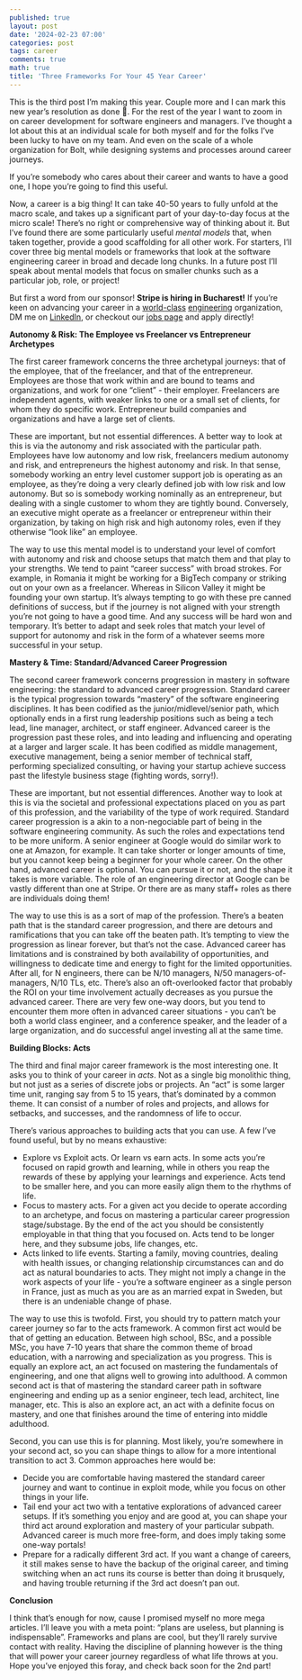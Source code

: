 ```yaml
---
published: true
layout: post
date: '2024-02-23 07:00'
categories: post
tags: career
comments: true
math: true
title: 'Three Frameworks For Your 45 Year Career'
---
```

This is the third post I’m making this year. Couple more and I can mark this new year’s resolution as done 🚀. For the rest of the year I want to zoom in on career development for software engineers and managers. I’ve thought a lot about this at an individual scale for both myself and for the folks I’ve been lucky to have on my team. And even on the scale of a whole organization for Bolt, while designing systems and processes around career journeys.

If you’re somebody who cares about their career and wants to have a good one, I hope you’re going to find this useful.

Now, a career is a big thing! It can take 40-50 years to fully unfold at the macro scale, and takes up a significant part of your day-to-day focus at the micro scale! There’s no right or comprehensive way of thinking about it. But I’ve found there are some particularly useful *mental models* that, when taken together, provide a good scaffolding for all other work. For starters, I’ll cover three big mental models or frameworks that look at the software engineering career in broad and decade long chunks. In a future post I’ll speak about mental models that focus on smaller chunks such as a particular job, role, or project!

But first a word from our sponsor! **Stripe is hiring in Bucharest!** If you’re keen on advancing your career in a [world-class](https://newsletter.pragmaticengineer.com/p/stripe-part-2) [engineering](https://stripe.com/blog/ledger-stripe-system-for-tracking-and-validating-money-movement) organization, DM me on [LinkedIn](https://www.linkedin.com/in/horia141/), or checkout our [jobs page](https://stripe.com/jobs/search?office_locations=Europe--Bucharest) and apply directly!

**Autonomy & Risk: The Employee vs Freelancer vs Entrepreneur Archetypes**

The first career framework concerns the three archetypal journeys: that of the employee, that of the freelancer, and that of the entrepreneur. Employees are those that work within and are bound to teams and organizations, and work for one “client” - their employer. Freelancers are independent agents, with weaker links to one or a small set of clients, for whom they do specific work. Entrepreneur build companies and organizations and have a large set of clients.

These are important, but not essential differences. A better way to look at this is via the autonomy and risk associated with the particular path. Employees have low autonomy and low risk, freelancers medium autonomy and risk, and entrepreneurs the highest autonomy and risk. In that sense, somebody working an entry level customer support job is operating as an employee, as they’re doing a very clearly defined job with low risk and low autonomy. But so is somebody working nominally as an entrepreneur, but dealing with a single customer to whom they are tightly bound. Conversely, an executive might operate as a freelancer or entrepreneur within their organization, by taking on high risk and high autonomy roles, even if they otherwise “look like” an employee.

The way to use this mental model is to understand your level of comfort with autonomy and risk and choose setups that match them and that play to your strengths. We tend to paint “career success” with broad strokes. For example, in Romania it might be working for a BigTech company or striking out on your own as a freelancer. Whereas in Silicon Valley it might be founding your own startup. It’s always tempting to go with these pre canned definitions of success, but if the journey is not aligned with your strength you’re not going to have a good time. And any success will be hard won and temporary. It’s better to adapt and seek roles that match your level of support for autonomy and risk in the form of a whatever seems more successful in your setup.

**Mastery & Time: Standard/Advanced Career Progression**

The second career framework concerns progression in mastery in software engineering: the standard to advanced career progression. Standard career is the typical progression towards “mastery” of the software engineering disciplines. It has been codified as the junior/midlevel/senior path, which optionally ends in a first rung leadership positions such as being a tech lead, line manager, architect, or staff engineer. Advanced career is the progression past these roles, and into leading and influencing and operating at a larger and larger scale. It has been codified as middle management, executive management, being a senior member of technical staff, performing specialized consulting, or having your startup achieve success past the lifestyle business stage (fighting words, sorry!).

These are important, but not essential differences. Another way to look at this is via the societal and professional expectations placed on you as part of this profession, and the variability of the type of work required. Standard career progression is a akin to a non-negociable part of being in the software engineering community. As such the roles and expectations tend to be more uniform. A senior engineer at Google would do similar work to one at Amazon, for example. It can take shorter or longer amounts of time, but you cannot keep being a beginner for your whole career. On the other hand, advanced career is optional. You can pursue it or not, and the shape it takes is more variable. The role of an engineering director at Google can be vastly different than one at Stripe. Or there are as many staff+ roles as there are individuals doing them! 

The way to use this is as a sort of map of the profession. There’s a beaten path that is the standard career progression, and there are detours and ramifications that you can take off the beaten path. It’s tempting to view the progression as linear forever, but that’s not the case. Advanced career has limitations and is constrained by both availability of opportunities, and willingness to dedicate time and energy to fight for the limited opportunities. After all, for N engineers, there can be N/10 managers, N/50 managers-of-managers, N/10 TLs, etc. There’s also an oft-overlooked factor that probably the ROI on your time involvement actually decreases as you pursue the advanced career. There are very few one-way doors, but you tend to encounter them more often in advanced career situations - you can’t be both a world class engineer, and a conference speaker, and the leader of a large organization, and do successful angel investing all at the same time.

**Building Blocks: Acts**

The third and final major career framework is the most interesting one. It asks you to think of your career in *acts*. Not as a single big monolithic thing, but not just as a series of discrete jobs or projects. An “act” is some larger time unit, ranging say from 5 to 15 years, that’s dominated by a common theme. It can consist of a number of roles and projects, and allows for setbacks, and successes, and the randomness of life to occur.

There’s various approaches to building acts that you can use. A few I’ve found useful, but by no means exhaustive:

- Explore vs Exploit acts. Or learn vs earn acts. In some acts you’re focused on rapid growth and learning, while in others you reap the rewards of these by applying your learnings and experience. Acts tend to be smaller here, and you can more easily align them to the rhythms of life.
- Focus to mastery acts. For a given act you decide to operate according to an archetype, and focus on mastering a particular career progression stage/substage. By the end of the act you should be consistently employable in that thing that you focused on. Acts tend to be longer here, and they subsume jobs, life changes, etc.
- Acts linked to life events. Starting a family, moving countries, dealing with health issues, or changing relationship circumstances can and do act as natural boundaries to acts. They might not imply a change in the work aspects of your life - you’re a software engineer as a single person in France, just as much as you are as an married expat in Sweden, but there is an undeniable change of phase.

The way to use this is twofold. First, you should try to pattern match your career journey so far to the acts framework. A common first act would be that of getting an education. Between high school, BSc, and a possible MSc, you have 7-10 years that share the common theme of broad education, with a narrowing and specialization as you progress. This is equally an explore act, an act focused on mastering the fundamentals of engineering, and one that aligns well to growing into adulthood. A common second act is that of mastering the standard career path in software engineering and ending up as a senior engineer, tech lead, architect, line manager, etc. This is also an explore act, an act with a definite focus on mastery, and one that finishes around the time of entering into middle adulthood.

Second, you can use this is for planning. Most likely, you’re somewhere in your second act, so you can shape things to allow for a more intentional transition to act 3. Common approaches here would be:

- Decide you are comfortable having mastered the standard career journey and want to continue in exploit mode, while you focus on other things in your life.
- Tail end your act two with a tentative explorations of advanced career setups. If it’s something you enjoy and are good at, you can shape your third act around exploration and mastery of your particular subpath. Advanced career is much more free-form, and does imply taking some one-way portals!
- Prepare for a radically different 3rd act. If you want a change of careers, it still makes sense to have the backup of the original career, and timing switching when an act runs its course is better than doing it brusquely, and having trouble returning if the 3rd act doesn’t pan out.

**Conclusion**

I think that’s enough for now, cause I promised myself no more mega articles. I’ll leave you with a meta point: “plans are useless, but planning is indispensable”. Frameworks and plans are cool, but they’ll rarely survive contact with reality. Having the discipline of planning however is the thing that will power your career journey regardless of what life throws at you. Hope you’ve enjoyed this foray, and check back soon for the 2nd part!
